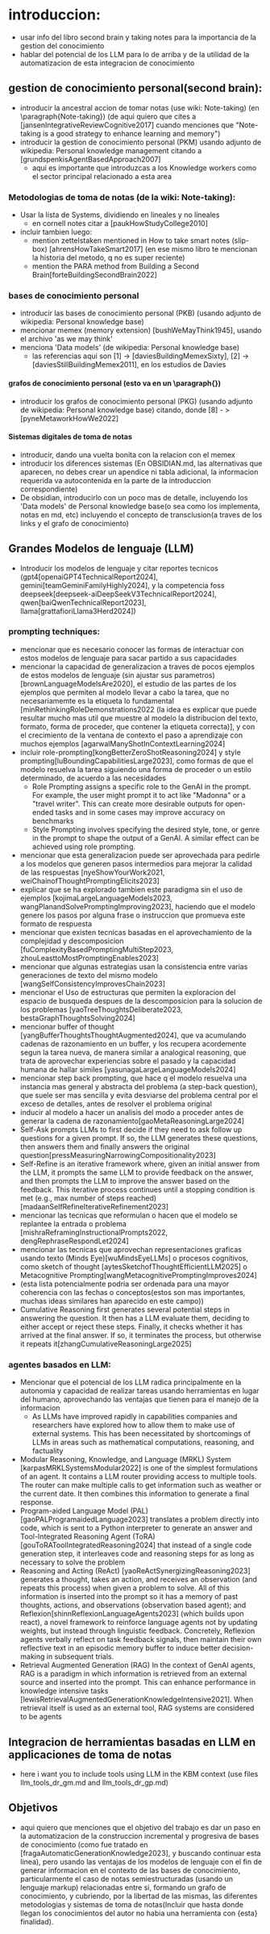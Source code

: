 <!-- instrucciones (meta-informacion, no va en el latex):
- usar las referencias tal como aparecen entre []
- no usar listas, las listas de abajo son secuencias de informaciones a incluir
- usar \citep en lugar de \cite. Si se menciona explicitamente (e.g. como fue investigado en {cita}) si se puede usar \cite
- actua como un investigador confeccionando un trabajo de tesis
- es un trabajo de relevancia para el fin de la carrera universitaria del autor
- siempre usa Grandes Modelos de Lenguaje (el grandes al final queda muy feo)
- # chapter, ## section, ### subsection #### subsubsection a no ser que haya otra indicacion 
- the chapter must start:
\chapter{Introducción}
\label{chapter:introduccion}
-->

# introduccion:
- usar info del libro second brain y taking notes para la importancia de la gestion del conocimiento
- hablar del potencial de los LLM para lo de arriba y de la utilidad de la automatizacion de esta integracion de conocimiento

<!-- state of the art (): -->

## gestion de conocimiento personal(second brain):
- introducir la ancestral accion de tomar notas (use wiki: Note-taking) (en \paragraph{Note-taking}) (de aqui quiero que cites a [jansenIntegrativeReviewCognitive2017] cuando menciones que "Note-taking is a good strategy to enhance learning and memory")
- introducir la gestion de conocimiento personal (PKM) usando adjunto de wikipedia: Personal knowledge management citando a [grundspenkisAgentBasedApproach2007]
    - aqui es importante que introduzcas a los Knowledge workers como el sector principal relacionado a esta area

### Metodologias de toma de notas (de la wiki: Note-taking):
- Usar la lista de Systems, dividiendo en lineales y no lineales
    - en cornell notes citar a [paukHowStudyCollege2010]
- incluir tambien luego:
    - mention zettelstaken mentioned in How to take smart notes (slip-box) [ahrensHowTakeSmart2017] (en ese mismo libro te mencionan la historia del metodo, q no es super reciente)
    - mention the PARA method from Building a Second Brain[forteBuildingSecondBrain2022]

### bases de conocimiento personal
- introducir las bases de conocimiento personal (PKB) (usando adjunto de wikipedia: Personal knowledge base)
- mencionar memex (memory extension) [bushWeMayThink1945], usando el archivo 'as we may think'
- menciona 'Data models' (de wikipedia: Personal knowledge base) 
    - las referencias aqui son [1] -> [daviesBuildingMemexSixty], [2] -> [daviesStillBuildingMemex2011], en los estudios de Davies

#### grafos de conocimiento personal (esto va en un \paragraph{})
- introducir los grafos de conocimiento personal (PKG) (usando adjunto de wikipedia: Personal knowledge base) citando, donde [8] - > [pyneMetaworkHowWe2022]

#### Sistemas digitales de toma de notas
- introducir, dando una vuelta bonita con la relacion con el memex
- introducir los diferences sistemas (En OBSIDIAN.md, las alternativas que aparecen, no debes crear un apendice ni tabla adicional, la informacion requerida va autocontenida en la parte de la introduccion correspondiente)
- De obsidian, introducirlo con un poco mas de detalle, incluyendo los 'Data models' de Personal knowledge base(o sea como los implementa, notas en md, etc) incluyendo el concepto de transclusion(a traves de los links y el grafo de conocimiento)

## Grandes Modelos de lenguaje (LLM)
- Introducir los modelos de lenguaje y citar reportes tecnicos (gpt4[openaiGPT4TechnicalReport2024], gemini[teamGeminiFamilyHighly2024], y la competencia foss deepseek[deepseek-aiDeepSeekV3TechnicalReport2024], qwen[baiQwenTechnicalReport2023], llama[grattafioriLlama3Herd2024])

### prompting techniques:
- mencionar que es necesario conocer las formas de interactuar con estos modelos de lenguaje para sacar partido a sus capacidades
- mencionar la capacidad de generalizacion a traves de pocos ejemplos de estos modelos de lenguaje (sin ajustar sus parametros) [brownLanguageModelsAre2020], el estudio de las partes de los ejemplos que permiten al modelo llevar a cabo la tarea, que no necesariamemte es la etiqueta lo fundamental [minRethinkingRoleDemonstrations2022 (la idea es explicar que puede resultar mucho mas util que muestre al modelo la distribucion del texto, formato, forma de proceder, que contener la etiqueta correcta)], y con el crecimiento de la ventana de contexto el paso a aprendizaje con muchos ejemplos [agarwalManyShotInContextLearning2024]
- incluir role-prompting[kongBetterZeroShotReasoning2024] y style prompting[luBoundingCapabilitiesLarge2023], como formas de que el modelo resuelva la tarea siguiendo una forma de proceder o un estilo determinado, de acuerdo a las necesidades
    - Role Prompting assigns a specific role to the GenAI in the prompt. For example, the user might prompt it to act like "Madonna" or a "travel writer". This can create more desirable outputs for open-ended tasks and in some cases may improve accuracy on benchmarks
    - Style Prompting involves specifying the desired style, tone, or genre in the prompt to shape the output of a GenAI. A similar effect can be achieved using role prompting.
- mencionar que esta generalizacion puede ser aprovechada para pedirle a los modelos que generen pasos intermedios para mejorar la calidad de las respuestas [nyeShowYourWork2021, weiChainofThoughtPromptingElicits2023]
- explicar que se ha explorado tambien este paradigma sin el uso de ejemplos [kojimaLargeLanguageModels2023, wangPlanandSolvePromptingImproving2023], haciendo que el modelo genere los pasos por alguna frase o instruccion que promueva este formato de respuesta
- mencionar que existen tecnicas basadas en el aprovechamiento de la complejidad y descomposicion [fuComplexityBasedPromptingMultiStep2023, zhouLeasttoMostPromptingEnables2023]
- mencionar que algunas estrategias usan la consistencia entre varias generaciones de texto del mismo modelo [wangSelfConsistencyImprovesChain2023]
- mencionar el Uso de estructuras que permiten la exploracion del espacio de busqueda despues de la descomposicion para la solucion de los problemas [yaoTreeThoughtsDeliberate2023, bestaGraphThoughtsSolving2024]
- mencionar buffer of thought [yangBufferThoughtsThoughtAugmented2024], que va acumulando cadenas de razonamiento en un buffer, y los recupera acordemente segun la tarea nueva, de manera similar a analogical reasoning, que trata de aprovechar experiencias sobre el pasado y la capacidad humana de hallar similes [yasunagaLargeLanguageModels2024]
- mencionar step back prompting, que hace q el modelo resuelva una instancia mas general y abstracta del problema (a step-back question), que suele ser mas sencilla y evita desviarse del problema central por el exceso de detalles, antes de resolver el problema original
- inducir al modelo a hacer un analisis del modo a proceder antes de generar la cadena de razonamiento[gaoMetaReasoningLarge2024]
- Self-Ask prompts LLMs to first decide if they need to ask follow up questions for a given prompt. If so, the LLM generates these questions, then answers them and finally answers the original question[pressMeasuringNarrowingCompositionality2023]
- Self-Refine is an iterative framework where, given an initial answer from the LLM, it prompts the same LLM to provide feedback on the answer, and then prompts the LLM to improve the answer based on the feedback. This iterative process continues until a stopping condition is met (e.g., max number of steps reached)[madaanSelfRefineIterativeRefinement2023]
- mencionar las tecnicas que reformulan o hacen que el modelo se replantee la entrada o problema [mishraReframingInstructionalPrompts2022, dengRephraseRespondLet2024]
- mencionar las tecnicas que aprovechan representaciones graficas usando texto (Minds Eye)[wuMindsEyeLLMs] o procesos cognitivos, como sketch of thought [aytesSketchofThoughtEfficientLLM2025] o Metacognitive Prompting[wangMetacognitivePromptingImproves2024]
- (esta lista potencialmente podria ser ordenada para una mayor coherencia con las fechas o conceptos(estos son mas importantes, muchas ideas similares han aparecido en este campo))
- Cumulative Reasoning first generates several potential steps in answering the question. It then has a LLM evaluate them, deciding to either accept or reject these steps. Finally, it checks whether it has arrived at the final answer. If so, it terminates the process, but otherwise it repeats it[zhangCumulativeReasoningLarge2025]

### agentes basados en LLM:
- Mencionar que el potencial de los LLM radica principalmente en la autonomia y capacidad de realizar tareas usando herramientas en lugar del humano, aprovechando las ventajas que tienen para el manejo de la informacion
    - As LLMs have improved rapidly in capabilities companies and researchers have explored how to allow them to make use of external systems. This has been necessitated by shortcomings of LLMs in areas such as mathematical computations, reasoning, and factuality
- Modular Reasoning, Knowledge, and Language (MRKL) System [karpasMRKLSystemsModular2022] is one of the simplest formulations of an agent. It contains a LLM router providing access to multiple tools. The router can make multiple calls to get information such as weather or the current date. It then combines this information to generate a final response. 
- Program-aided Language Model (PAL) [gaoPALProgramaidedLanguage2023] translates a problem directly into code, which is sent to a Python interpreter to generate an answer and Tool-Integrated Reasoning Agent (ToRA) [gouToRAToolIntegratedReasoning2024] that instead of a single code generation step, it interleaves code and reasoning steps for as long as necessary to solve the problem
- Reasoning and Acting (ReAct) [yaoReActSynergizingReasoning2023] generates a thought, takes an action, and receives an observation (and repeats this process) when given a problem to solve. All of this information is inserted into the prompt so it has a memory of past thoughts, actions, and observations (observation based agent); and Reflexion[shinnReflexionLanguageAgents2023] (which builds upon react), a novel framework to reinforce language agents not by updating weights, but instead through linguistic feedback. Concretely, Reflexion agents verbally reflect on task feedback signals, then maintain their own reflective text in an episodic memory buffer to induce better decision-making in subsequent trials.
- Retrieval Augmented Generation (RAG) In the context of GenAI agents, RAG is a paradigm in which information is retrieved from an external source and inserted into the prompt. This can enhance performance in knowledge intensive tasks [lewisRetrievalAugmentedGenerationKnowledgeIntensive2021]. When retrieval itself is used as an external tool, RAG systems are considered to be agents

## Integracion de herramientas basadas en LLM en applicaciones de toma de notas
- here i want you to include tools using LLM in the KBM context (use files llm_tools_dr_gm.md and llm_tools_dr_gp.md)

## Objetivos
- aqui quiero que menciones que el objetivo del trabajo es dar un paso en la automatizacion de la construccion incremental y progresiva de bases de conocimiento (como fue tratado en [fragaAutomaticGenerationKnowledge2023], y buscando continuar esta linea), pero usando las ventajas de los modelos de lenguaje con el fin de generar informacion en el contexto de las bases de conocimiento, particularmente el caso de notas semiestructuradas (usando un lenguaje markup) relacionadas entre si, formando un grafo de conocimiento, y cubriendo, por la libertad de las mismas, las diferentes metodologias y sistemas de toma de notas(Incluir que hasta donde llegan los conocimientos del autor no habia una herramienta con {esta} finalidad).  